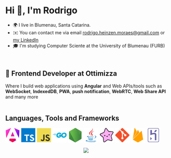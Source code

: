 # Hi 👋, I'm Rodrigo

- 🌍 I live in Blumenau, Santa Catarina.
- ✉️ You can contact me via email [rodrigo.heinzen.moraes@gmail.com](mailto:rodrigo.heinzen.moraes@gmail.com) or [my LinkedIn](https://www.linkedin.com/in/rodrigo-heinzen-de-moraes-754b67193/)
- 🎓 I'm studying Computer Sciente at the University of Blumenau (FURB)
<br/>

## 💼 Frontend Developer at Ottimizza
Where I build web applications using **Angular** and Web APIs/tools such as **WebSocket**, **IndexedDB**, **PWA**, **push notification**, **WebRTC**, **Web Share API** and many more
<br/><br/>

## Languages, Tools and Frameworks
<p align="left">
  <img src="https://raw.githubusercontent.com/devicons/devicon/master/icons/angular/angular-original.svg" alt="Angular" title="Angular" width="45" height="45"/> 
  
  <img src="https://github.com/devicons/devicon/blob/master/icons/typescript/typescript-original.svg" alt="Typescript" title="Typescript" width="45" height="45"/>
  <img src="https://github.com/devicons/devicon/blob/master/icons/javascript/javascript-original.svg" alt="Javascript" title="Javascript" width="45" height="45"/> 
  <img src="https://github.com/devicons/devicon/blob/master/icons/go/go-original-wordmark.svg" alt="Go" title="Go" width="45" height="45"/> 
  <img src="https://github.com/devicons/devicon/blob/master/icons/nodejs/nodejs-original.svg" alt="NodeJS" title="NodeJS" width="45" height="45"/>  
  <img src="https://github.com/devicons/devicon/blob/master/icons/java/java-original.svg" alt="Java" title="Java" width="45" height="45"/>
  <img src="https://raw.githubusercontent.com/gleam-lang/website/main/images/lucy/lucy.svg" alt="Gleam" title="Gleam" width="45" height="45"/>
  
  <img src="https://github.com/devicons/devicon/blob/master/icons/git/git-original.svg" alt="Git" title="Git" width="45" height="45"/>
  <img src="https://github.com/devicons/devicon/blob/master/icons/firebase/firebase-plain.svg" alt="Firebase" title="Firebase" width="45" height="45"/>
  <img src="https://github.com/devicons/devicon/blob/master/icons/heroku/heroku-original.svg" alt="Heroku" title="Heroku" width="45" height="45"/>
</p>

<div align="center">
  <img height="180em" src="https://github-readme-stats.vercel.app/api/top-langs/?username=R0DR160HM&layout=compact&langs_count=7&theme=tokyonight">
</div>

<!--
**R0DR160HM/R0DR160HM** is a ✨ _special_ ✨ repository because its `README.md` (this file) appears on your GitHub profile.

Here are some ideas to get you started:

- 🔭 I’m currently working on ...
- 🌱 I’m currently learning ...
- 👯 I’m looking to collaborate on ...
- 🤔 I’m looking for help with ...
- 💬 Ask me about ...
- 📫 How to reach me: ...
- 😄 Pronouns: ...
- ⚡ Fun fact: ...
-->
